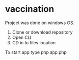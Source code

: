 # vaccination
Project was done on windows OS.

1. Clone or download repository
2. Open CLI 
3. CD in to files location

To start app type php app.php
